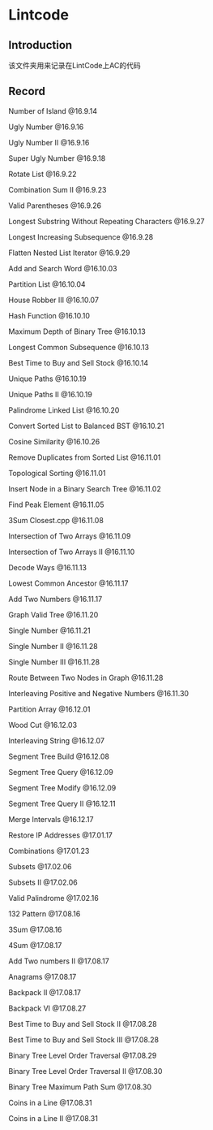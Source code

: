 # Lintcode

## Introduction
该文件夹用来记录在LintCode上AC的代码

## Record
Number of Island  @16.9.14

Ugly Number @16.9.16

Ugly Number II  @16.9.16

Super Ugly Number  @16.9.18

Rotate List  @16.9.22

Combination Sum II  @16.9.23

Valid Parentheses  @16.9.26

Longest Substring Without Repeating Characters  @16.9.27

Longest Increasing Subsequence  @16.9.28

Flatten Nested List Iterator  @16.9.29
 
Add and Search Word  @16.10.03

Partition List  @16.10.04

House Robber III  @16.10.07

Hash Function  @16.10.10

Maximum Depth of Binary Tree  @16.10.13

Longest Common Subsequence  @16.10.13

Best Time to Buy and Sell Stock  @16.10.14

Unique Paths  @16.10.19

Unique Paths II  @16.10.19

Palindrome Linked List @16.10.20

Convert Sorted List to Balanced BST    @16.10.21 

Cosine Similarity  @16.10.26

Remove Duplicates from Sorted List  @16.11.01

Topological Sorting  @16.11.01

Insert Node in a Binary Search Tree  @16.11.02

Find Peak Element  @16.11.05

3Sum Closest.cpp  @16.11.08

Intersection of Two Arrays  @16.11.09

Intersection of Two Arrays II  @16.11.10

Decode Ways  @16.11.13

Lowest Common Ancestor  @16.11.17

Add Two Numbers  @16.11.17

Graph Valid Tree  @16.11.20

Single Number  @16.11.21

Single Number II  @16.11.28

Single Number III  @16.11.28

Route Between Two Nodes in Graph  @16.11.28

Interleaving Positive and Negative Numbers  @16.11.30

Partition Array  @16.12.01

Wood Cut  @16.12.03

Interleaving String  @16.12.07

Segment Tree Build  @16.12.08

Segment Tree Query  @16.12.09

Segment Tree Modify  @16.12.09

Segment Tree Query II  @16.12.11

Merge Intervals  @16.12.17

Restore IP Addresses  @17.01.17

Combinations  @17.01.23

Subsets  @17.02.06

Subsets II  @17.02.06

Valid Palindrome  @17.02.16

132 Pattern @17.08.16

3Sum @17.08.16

4Sum @17.08.17

Add Two numbers II @17.08.17

Anagrams  @17.08.17

Backpack II  @17.08.17

Backpack VI  @17.08.27

Best Time to Buy and Sell Stock II  @17.08.28

Best Time to Buy and Sell Stock III  @17.08.28

Binary Tree Level Order Traversal  @17.08.29

Binary Tree Level Order Traversal II  @17.08.30
 
Binary Tree Maximum Path Sum  @17.08.30

Coins in a Line  @17.08.31

Coins in a Line II  @17.08.31
